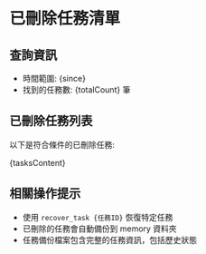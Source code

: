 # 已刪除任務清單

## 查詢資訊

- 時間範圍: {since}
- 找到的任務數: {totalCount} 筆

## 已刪除任務列表

以下是符合條件的已刪除任務:

{tasksContent}

## 相關操作提示

- 使用 `recover_task {任務ID}` 恢復特定任務
- 已刪除的任務會自動備份到 memory 資料夾
- 任務備份檔案包含完整的任務資訊，包括歷史狀態